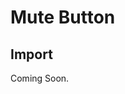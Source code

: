# Mute Button

<ComponentTabbedLinks slug={__slug} />

## Import

<ComponentImport tagName="vds-mute-button" />

Coming Soon.
